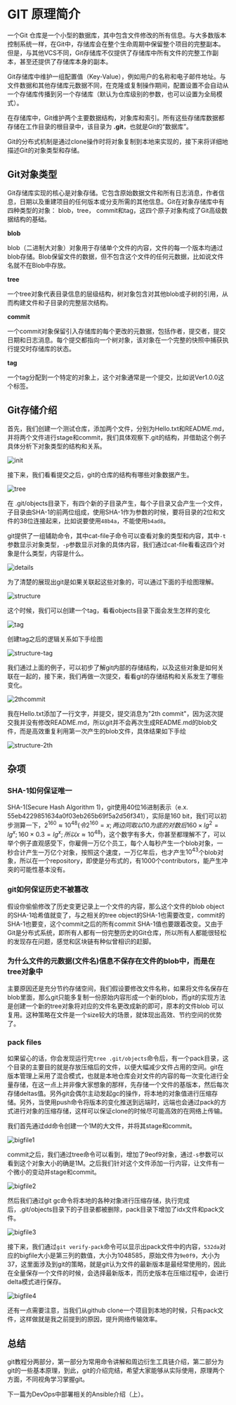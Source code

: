 # GIT 原理简介

一个Git 仓库是一个小型的数据库，其中包含文件修改的所有信息。与大多数版本控制系统一样，在Git中，存储库会在整个生命周期中保留整个项目的完整副本。但是，与其他VCS不同，Git存储库不仅提供了存储库中所有文件的完整工作副本，甚至还提供了存储库本身的副本。

Git存储库中维护一组配置值（Key-Value），例如用户的名称和电子邮件地址。与文件数据和其他存储库元数据不同，在克隆或复制操作期间，配置设置不会自动从一个存储库传播到另一个存储库（默认为仓库级别的参数，也可以设置为全局模式）。

在存储库中，Git维护两个主要数据结构，对象库和索引。所有这些存储库数据都存储在工作目录的根目录中，该目录为 **.git**，也就是Git的“数据库”。

Git的分布式机制是通过clone操作时将对象复制到本地来实现的，接下来将详细地描述Git的对象类型和存储。

## Git对象类型

Git存储库实现的核心是对象存储。它包含原始数据文件和所有日志消息，作者信息，日期以及重建项目的任何版本或分支所需的其他信息。Git在对象存储库中有四种类型的对象： blob，tree， commit和tag，这四个原子对象构成了Git高级数据结构的基础。

**blob**

blob（二进制大对象）对象用于存储单个文件的内容，文件的每一个版本均通过 blob存储。Blob保留文件的数据，但不包含这个文件的任何元数据，比如说文件名就不在Blob中存放。

**tree**

一个tree对象代表目录信息的层级结构，树对象包含对其他blob或子树的引用，从而构建文件和子目录的完整层次结构。

**commit**

一个commit对象保留引入存储库的每个更改的元数据，包括作者，提交者，提交日期和日志消息。每个提交都指向一个树对象，该对象在一个完整的快照中捕获执行提交时存储库的状态。

**tag**

一个tag分配到一个特定的对象上，这个对象通常是一个提交，比如说Ver1.0.0这个标签。

## Git存储介绍

首先，我们创建一个测试仓库，添加两个文件，分别为Hello.txt和README.md，并将两个文件进行stage和commit，我们具体观察下.git的结构，并借助这个例子具体分析下对象类型的结构和关系。

![init](./init.png)

接下来，我们看看提交之后，git的仓库的结构有哪些对象数据产生。

![tree](./tree.png)

在 .git/objects目录下，有四个新的子目录产生，每个子目录又会产生一个文件，子目录由SHA-1的前两位组成，使用SHA-1作为参数的时候，要将目录的2位和文件的38位连接起来，比如说要使用`48b4a`，不能使用`b4ad8`。

git提供了一组辅助命令，其中cat-file子命令可以查看对象的类型和内容，其中`-t`参数显示对象类型，`-p`参数显示对象的具体内容，我们通过cat-file看看这四个对象是什么类型，内容是什么。

![details](./details.png)

为了清楚的展现出git是如果关联起这些对象的，可以通过下面的手绘图理解。

![structure](./structure.png)

这个时候，我们可以创建一个tag，看看objects目录下面会发生怎样的变化

![tag](./tag.png)

创建tag之后的逻辑关系如下手绘图

![structure-tag](./structure-tag.png)



我们通过上面的例子，可以初步了解git内部的存储结构，以及这些对象是如何关联在一起的，接下来，我们再做一次提交，看看git的存储结构和关系发生了哪些变化。

![2thcommit](./2thcommit.png)

我在Hello.txt添加了一行文字，并提交，提交消息为"2th commit"，因为这次提交我并没有修改README.md，所以git并不会再次生成README.md的blob文件，而是高效重复利用第一次产生的blob文件，具体结果如下手绘

![structure-2th](./structure-2th.png)



## 杂项

### SHA-1如何保证唯一

SHA-1(Secure Hash Algorithm 1)，git使用40位16进制表示（e.x. 55eb4229851634a0f03eb265b69f5a2d56f341），实际是160 bit，我们可以初步测算一下，$2^{160}\approx10^{48}(令2^{160}=x;两边同取以10为底的对数后 160\times lg^2=lg^x;160\times 0.3=lg^x; 所以 x\approx 10^{48})$，这个数字有多大，你甚至都理解不了，可以举个例子直观感受下，你雇佣一万亿个员工，每个人每秒产生一个blob对象，一秒合计产生一万亿个对象，按照这个速度，一万亿年后，也才产生$10^{43}$个blob对象，所以在一个repository，即使是分布式的，有1000个contributors，能产生冲突的可能性基本没有。

### git如何保证历史不被篡改

假设你偷偷修改了历史变更记录上一个文件的内容，那么这个文件的blob object的SHA-1哈希值就变了，与之相关的tree object的SHA-1也需要改变，commit的SHA-1也要变，这个commit之后的所有commit SHA-1值也要跟着改变。又由于Git是分布式系统，即所有人都有一份完整历史的Git仓库，所以所有人都能很轻松的发现存在问题，感觉和区块链有种似曾相识的赶脚。

### 为什么文件的元数据(文件名)信息不保存在文件的blob中，而是在tree对象中

主要原因还是充分节约存储空间，我们假设要修改文件名称，如果将文件名保存在blob里面，那么git只能多复制一份原始内容形成一个新的blob，而git的实现方法是创建一个新的tree对象将对应的文件名更改成新的即可，原本的文件blob 可以复用。这种策略在文件是一个size较大的场景，就体现出高效、节约空间的优势了。

### pack files

如果留心的话，你会发现运行完`tree .git/objects`命令后，有一个pack目录，这个目录的主要目的就是存放压缩后的文件，以便大幅减少文件占用的空间。git在版本管理上采用了混合模式，也就是本地仓库会对文件的内容的每一次变化进行全量存储，在这一点上并非像大家想象的那样，先存储一个文件的基版本，然后每次存储deltas值。另外git会偶尔主动发起gc的操作，将本地的对象值进行压缩存储。另外，当使用push命令将版本的变化推送到远端时，远端也会通过pack的方式进行对象的压缩存储，这样可以保证clone的时候尽可能高效的在网络上传输。

我们首先通过dd命令创建一个1M的大文件，并将其stage和commit。

![bigfile1](./bigfile1.png)

commit之后，我们通过tree命令可以看到，增加了9eof9对象，通过`-s`参数可以看到这个对象大小的确是1M。之后我们针对这个文件添加一行内容，让文件有一个微小的变动并stage和commit。

![bigfile2](./bigfile2.png)

然后我们通过git gc命令将本地的各种对象进行压缩存储，执行完成后，.git/objects目录下的子目录都被删除，pack目录下增加了idx文件和pack文件。

![bigfile3](./bigfile3.png)

接下来，我们通过`git verify-pack`命令可以显示出pack文件中的内容，`532da`对应的bigfile大小是第三列的数值，大小为1048585，原始文件为`9e0f9`，大小为37，这里面涉及到git的策略，就是git认为文件的最新版本是最经常使用的，因此在全量保存一个文件的时候，会选择最新版本，而历史版本在压缩过程中，会进行delta模式进行保存。

![bigfile4](./bigfile4.png)

还有一点需要注意，当我们从github clone一个项目到本地的时候，只有pack文件，这样做就是我之前提到的原因，提升网络传输效率。

## 总结

git教程分两部分，第一部分为常用命令讲解和周边衍生工具链介绍，第二部分为git的一些基本原理，到此，git的介绍完结，希望大家能够从实际使用，原理两个方面，不同视角学习掌握git。

下一篇为DevOps中部署相关的Ansible介绍（上）。

